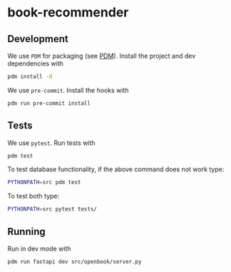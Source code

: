 # book-recommender

## Development

We use `PDM` for packaging (see [PDM](https://pdm-project.org/latest/)). Install the project and dev dependencies with

```bash
pdm install -d
```

We use `pre-commit`. Install the hooks with

```bash
pdm run pre-commit install
```

## Tests

We use `pytest`. Run tests with

```bash
pdm test
```

To test database functionality, if the above command does not work type:
```bash
PYTHONPATH=src pdm test
```
To test both type: 
```bash
PYTHONPATH=src pytest tests/
```

## Running

Run in dev mode with

```bash
pdm run fastapi dev src/openbook/server.py
```
